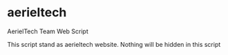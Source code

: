 # aerieltech
AerielTech Team Web Script

This script stand as aerieltech website. Nothing will be hidden in this script
